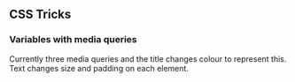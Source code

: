 ## CSS Tricks

### Variables with media queries

Currently three media queries and the title changes colour to represent this.
Text changes size and padding on each element.